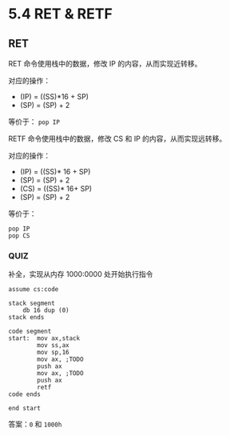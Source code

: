 # 5.4 RET & RETF

## RET

RET 命令使用栈中的数据，修改 IP 的内容，从而实现近转移。

对应的操作： 

- (IP) = ((SS)*16 + SP)
- (SP) = (SP) + 2

等价于： `pop IP`

RETF 命令使用栈中的数据，修改 CS 和 IP 的内容，从而实现远转移。

对应的操作：

- (IP) = ((SS)* 16 + SP)
- (SP) = (SP) + 2
- (CS) = ((SS)* 16+ SP)
- (SP) = (SP) + 2

等价于： 

```
pop IP
pop CS
```

### QUIZ 

补全，实现从内存 1000:0000 处开始执行指令

```asm6502
assume cs:code

stack segment
    db 16 dup (0)
stack ends

code segment
start:  mov ax,stack
        mov ss,ax
        mov sp,16
        mov ax, ;TODO
        push ax
        mov ax, ;TODO
        push ax
        retf
code ends

end start
```

答案：`0` 和 `1000h`
